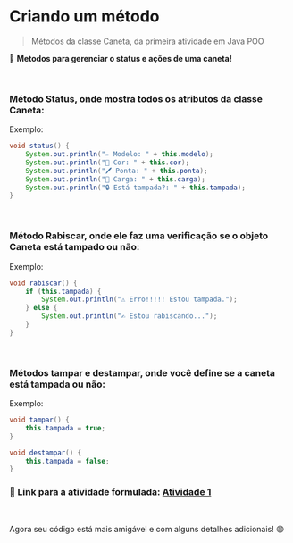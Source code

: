 # Criando um método
> Métodos da classe Caneta, da primeira atividade em Java POO

🌟 **Metodos para gerenciar o status e ações de uma caneta!**

<br>

### Método Status, onde mostra todos os atributos da classe Caneta:
Exemplo:
```java
void status() {
    System.out.println("✏️ Modelo: " + this.modelo);
    System.out.println("🎨 Cor: " + this.cor);
    System.out.println("🖊️ Ponta: " + this.ponta);
    System.out.println("🔋 Carga: " + this.carga);
    System.out.println("🔒 Está tampada?: " + this.tampada);
}
```

<br>

### Método Rabiscar, onde ele faz uma verificação se o objeto Caneta está tampado ou não:
Exemplo:
```java
void rabiscar() {
    if (this.tampada) {
        System.out.println("⚠️ Erro!!!!! Estou tampada.");
    } else {
        System.out.println("✍️ Estou rabiscando...");
    }
}
```

<br>

### Métodos **tampar** e **destampar**, onde você define se a caneta está tampada ou não:
Exemplo:
```java
void tampar() {
    this.tampada = true;
}

void destampar() {
    this.tampada = false;
}
```

### 🔗 Link para a atividade formulada: [Atividade 1](https://docs.oracle.com/javase/tutorial/java/javaOO/methods.html](https://github.com/GuiLhermeoliveiraf/POO_CURSO_EM_VIDEO/tree/main/Atividade/atividade1))

<br>

Agora seu código está mais amigável e com alguns detalhes adicionais! 😄

